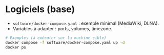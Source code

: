# Logiciels (base)

- `software/docker-compose.yaml` : exemple minimal (MediaWiki, DLNA).
- Variables à adapter : ports, volumes, timezone.

```bash
# Exemples (à exécuter sur la machine cible)
docker compose -f software/docker-compose.yaml up -d
docker ps
